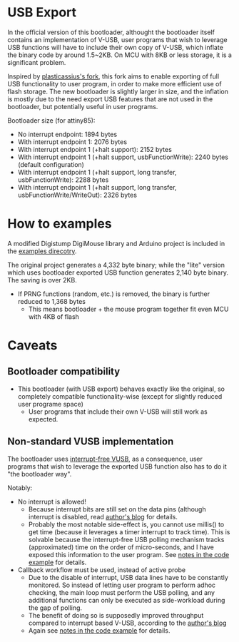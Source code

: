 # USB Export
In the official version of this bootloader, althought the bootloader itself contains an implementation of V-USB,
user programs that wish to leverage USB functions will have to include their own copy of V-USB, which inflate the
binary code by around 1.5~2KB. On MCU with 8KB or less storage, it is a significant problem.

Inspired by [plasticassius's fork](https://github.com/plasticassius/micronucleus), this fork aims to enable exporting
of full USB functionality to user program, in order to make more efficient use of flash storage.
The new bootloader is slightly larger in size, and the inflation is mostly due to the need export USB features that
are not used in the bootloader, but potentially useful in user programs.

Bootloader size (for attiny85):
- No interrupt endpoint: 1894 bytes
- With interrupt endpoint 1: 2076 bytes
- With interrupt endpoint 1 (+halt support): 2152 bytes
- With interrupt endpoint 1 (+halt support, usbFunctionWrite): 2240 bytes (default configuration)
- With interrupt endpoint 1 (+halt support, long transfer, usbFunctionWrite): 2288 bytes
- With interrupt endpoint 1 (+halt support, long transfer, usbFunctionWrite/WriteOut): 2326 bytes
 
# How to examples
A modified Digistump DigiMouse library and Arduino project is included in the [examples direcotry](examples/DigisparkMouseLite).

The original project generates a 4,332 byte binary;
while the "lite" version which uses bootloader exported USB function generates 2,140 byte binary.
The saving is over 2KB.
- If PRNG functions (random, etc.) is removed, the binary is further reduced to 1,368 bytes
  - This means bootloader + the mouse program together fit even MCU with 4KB of flash

# Caveats
## Bootloader compatibility
- This bootloader (with USB export) behaves exactly like the original, so completely compatible functionality-wise (except for slightly reduced user programe space)
  - User programs that include their own V-USB will still work as expected.
  
## Non-standard VUSB implementation
The bootloader uses [interrupt-free VUSB](https://cpldcpu.wordpress.com/2014/03/02/interrupt-free-v-usb/),
as a consequence, user programs that wish to leverage the exported USB function also has to do it "the bootloader way".

Notably:
* No interrupt is allowed!
  - Because interrupt bits are still set on the data pins (although interrupt is disabled,
  read [author's blog](https://cpldcpu.wordpress.com/2014/03/02/interrupt-free-v-usb/) for details.
  - Probably the most notable side-effect is, you cannot use millis() to get time (because it leverages a timer
  interrupt to track time). This is solvable because the interrupt-free USB polling mechanism tracks
  (approximated) time on the order of micro-seconds, and I have exposed this information to the user program.
  See [notes in the code example](examples/DigisparkMouseLite/USBExport.md) for details.
* Callback workflow must be used, instead of active probe
  - Due to the disable of interrupt, USB data lines have to be constantly monitored. So instead of letting user program
  to perform adhoc checking, the main loop must perform the USB polling, and any additional functions can only be executed as
  side-workload during the gap of polling.
  - The benefit of doing so is supposedly improved throughput compared to interrupt based V-USB, according to the
  [author's blog](https://cpldcpu.wordpress.com/2014/03/02/interrupt-free-v-usb/)
  - Again see [notes in the code example](examples/DigisparkMouseLite/USBExport.md) for details.
